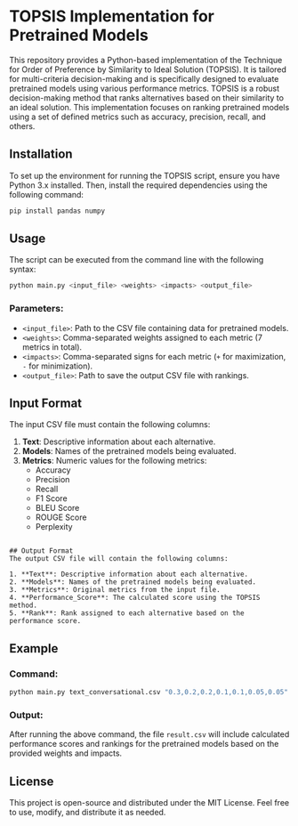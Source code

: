 # TOPSIS Implementation for Pretrained Models

This repository provides a Python-based implementation of the Technique for Order of Preference by Similarity to Ideal Solution (TOPSIS). It is tailored for multi-criteria decision-making and is specifically designed to evaluate pretrained models using various performance metrics.
TOPSIS is a robust decision-making method that ranks alternatives based on their similarity to an ideal solution. This implementation focuses on ranking pretrained models using a set of defined metrics such as accuracy, precision, recall, and others.

## Installation
To set up the environment for running the TOPSIS script, ensure you have Python 3.x installed. Then, install the required dependencies using the following command:

```bash
pip install pandas numpy
```

## Usage
The script can be executed from the command line with the following syntax:

```bash
python main.py <input_file> <weights> <impacts> <output_file>
```

### Parameters:
- `<input_file>`: Path to the CSV file containing data for pretrained models.
- `<weights>`: Comma-separated weights assigned to each metric (7 metrics in total).
- `<impacts>`: Comma-separated signs for each metric (`+` for maximization, `-` for minimization).
- `<output_file>`: Path to save the output CSV file with rankings.

## Input Format
The input CSV file must contain the following columns:

1. **Text**: Descriptive information about each alternative.
2. **Models**: Names of the pretrained models being evaluated.
3. **Metrics**: Numeric values for the following metrics:
   - Accuracy
   - Precision
   - Recall
   - F1 Score
   - BLEU Score
   - ROUGE Score
   - Perplexity

```

## Output Format
The output CSV file will contain the following columns:

1. **Text**: Descriptive information about each alternative.
2. **Models**: Names of the pretrained models being evaluated.
3. **Metrics**: Original metrics from the input file.
4. **Performance_Score**: The calculated score using the TOPSIS method.
5. **Rank**: Rank assigned to each alternative based on the performance score.

```

## Example
### Command:
```bash
python main.py text_conversational.csv "0.3,0.2,0.2,0.1,0.1,0.05,0.05" "+,+,+,+,+,+,-" result.csv
```

### Output:
After running the above command, the file `result.csv` will include calculated performance scores and rankings for the pretrained models based on the provided weights and impacts.

## License
This project is open-source and distributed under the MIT License. Feel free to use, modify, and distribute it as needed.

